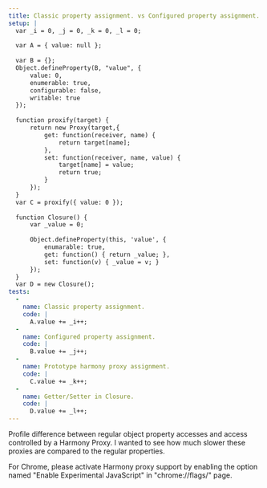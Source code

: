 ```yaml
---
title: Classic property assignment. vs Configured property assignment. vs Prototype harmony proxy assignment. vs Getter/Setter in Closure.
setup: |
  var _i = 0, _j = 0, _k = 0, _l = 0;
  
  var A = { value: null };
  
  var B = {};
  Object.defineProperty(B, "value", {
      value: 0,
      enumerable: true,
      configurable: false,
      writable: true
  });
  
  function proxify(target) {
      return new Proxy(target,{
          get: function(receiver, name) {
              return target[name];
          },
          set: function(receiver, name, value) {
              target[name] = value;
              return true;
          }
      });
  }
  var C = proxify({ value: 0 });
  
  function Closure() {
      var _value = 0;
  
      Object.defineProperty(this, 'value', {
          enumarable: true,
          get: function() { return _value; },
          set: function(v) { _value = v; }
      });
  }
  var D = new Closure();
tests:
  -
    name: Classic property assignment.
    code: |
      A.value += _i++;
  -
    name: Configured property assignment.
    code: |
      B.value += _j++;
  -
    name: Prototype harmony proxy assignment.
    code: |
      C.value += _k++;
  -
    name: Getter/Setter in Closure.
    code: |
      D.value += _l++;
---
```

Profile difference between regular object property accesses and access controlled by a Harmony Proxy. I wanted to see how much slower these proxies are compared to the regular properties.

For Chrome, please activate Harmony proxy support by enabling the option named "Enable Experimental JavaScript" in "chrome://flags/" page.
